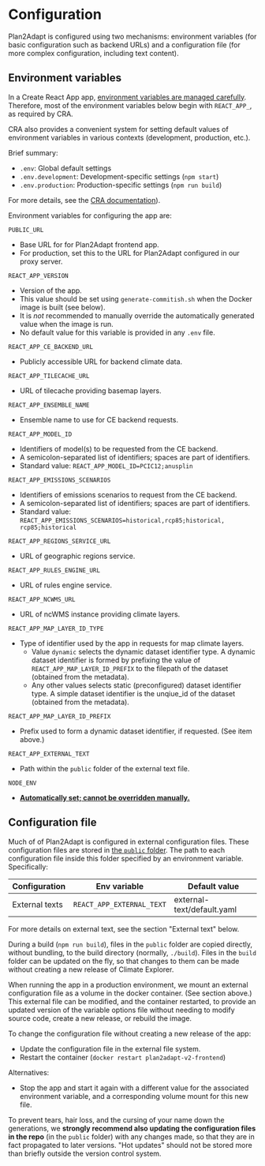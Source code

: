 # Configuration

Plan2Adapt is configured using two mechanisms:
environment variables (for basic configuration such as backend URLs) and
a configuration file (for more complex configuration, including text content).

## Environment variables

In a Create React App app, [environment variables are managed carefully](https://facebook.github.io/create-react-app/docs/adding-custom-environment-variables).
Therefore, most of the environment variables below begin with 
`REACT_APP_`,  as required by CRA.

CRA also provides a convenient system for setting default values of  
environment variables in various contexts (development, production, etc.).

Brief summary:

- `.env`: Global default settings
- `.env.development`: Development-specific settings (`npm start`)
- `.env.production`: Production-specific settings (`npm run build`)

For more details, see the
[CRA documentation](https://facebook.github.io/create-react-app/docs/adding-custom-environment-variables)).

Environment variables for configuring the app are:

`PUBLIC_URL`
- Base URL for for Plan2Adapt frontend app.
- For production, set this to the URL for Plan2Adapt configured in our proxy
  server.

`REACT_APP_VERSION`
- Version of the app.
- This value should be set using `generate-commitish.sh` when the Docker image
  is built (see below).
- It is _not_ recommended to manually override the automatically generated
  value when the image is run.
- No default value for this variable is provided in any `.env` file.

`REACT_APP_CE_BACKEND_URL`
- Publicly accessible URL for backend climate data.

`REACT_APP_TILECACHE_URL`
- URL of tilecache  providing basemap layers.

`REACT_APP_ENSEMBLE_NAME`
- Ensemble name to use for CE backend requests.

`REACT_APP_MODEL_ID`
- Identifiers of model(s) to be requested from the CE backend.
- A semicolon-separated list of identifiers; spaces are part of identifiers.
- Standard value: `REACT_APP_MODEL_ID=PCIC12;anusplin`

`REACT_APP_EMISSIONS_SCENARIOS`
- Identifiers of emissions scenarios to request from the CE backend.
- A semicolon-separated list of identifiers; spaces are part of identifiers.
- Standard value: `REACT_APP_EMISSIONS_SCENARIOS=historical,rcp85;historical, rcp85;historical`

`REACT_APP_REGIONS_SERVICE_URL`
- URL of geographic regions service.

`REACT_APP_RULES_ENGINE_URL`
- URL of rules engine service.

`REACT_APP_NCWMS_URL`
- URL of ncWMS instance providing climate layers.

`REACT_APP_MAP_LAYER_ID_TYPE`
- Type of identifier used by the app in requests for map climate layers.
   * Value `dynamic` selects the dynamic dataset identifier type.
     A dynamic dataset identifier is formed by prefixing the value of
     `REACT_APP_MAP_LAYER_ID_PREFIX` to the filepath of the dataset
     (obtained from the metadata).
   * Any other values selects static (preconfigured) dataset identifier type.
     A simple dataset identifier is the unqiue_id of the dataset
     (obtained from the metadata).

`REACT_APP_MAP_LAYER_ID_PREFIX`
- Prefix used to form a dynamic dataset identifier, if requested.
  (See item above.)

`REACT_APP_EXTERNAL_TEXT`
- Path within the `public` folder of the external text file.

`NODE_ENV`
- [**Automatically set; cannot be overridden manually.**](https://facebook.github.io/create-react-app/docs/adding-custom-environment-variables)

## Configuration file

Much of of Plan2Adapt is configured in external configuration files.
These configuration files are stored in [the `public` folder](https://facebook.github.io/create-react-app/docs/using-the-public-folder).
The path to each configuration file inside this folder specified by an environment variable.
Specifically:

| Configuration     | Env variable                  | Default value                 |
| ----------------- | ----------------------------- | ------------------------------|
| External texts    | `REACT_APP_EXTERNAL_TEXT`     |  external-text/default.yaml   |

For more details on external text, see the section "External text" below.

During a build (`npm run build`),
files in the `public` folder are copied directly, without bundling, to the build directory (normally, `./build`).
Files in the `build` folder can be updated on the fly, so that changes to them can be made without creating
a new release of Climate Explorer.

When running the app in a production environment, we mount an external configuration file as a volume
in the docker container. (See section above.)
This external file can be modified, and the container restarted, to provide an updated version of the
variable options file without needing to modify source code, create a new release, or rebuild the image.

To change the configuration file without creating a new release of the app:

- Update the configuration file in the external file system.
- Restart the container (`docker restart plan2adapt-v2-frontend`)

Alternatives:

- Stop the app and start it again with a different value for the 
  associated environment variable, and a corresponding volume mount for 
  this new file.

To prevent tears, hair loss, and the cursing of your name down the generations,
we **strongly recommend also updating the configuration files 
in the repo** (in the `public` folder) with any changes made, so that 
they are in fact propagated to later versions. "Hot updates" should not 
be stored more than briefly outside the version control system.
